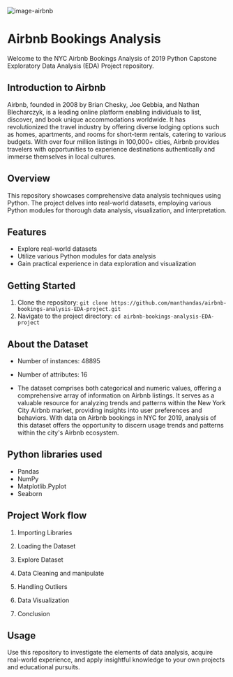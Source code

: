 ![image-airbnb](https://github.com/manthandas/airbnb-bookings-analysis-EDA-project/assets/115862898/fe5c5624-df42-4bba-9970-c018d695cb00)

# Airbnb Bookings Analysis 
Welcome to the NYC Airbnb Bookings Analysis of 2019 Python Capstone Exploratory Data Analysis (EDA) Project repository.

## Introduction to Airbnb
Airbnb, founded in 2008 by Brian Chesky, Joe Gebbia, and Nathan Blecharczyk, is a leading online platform enabling individuals to list, discover, and book unique accommodations worldwide. It has revolutionized the travel industry by offering diverse lodging options such as homes, apartments, and rooms for short-term rentals, catering to various budgets. With over four million listings in 100,000+ cities, Airbnb provides travelers with opportunities to experience destinations authentically and immerse themselves in local cultures.

## Overview
This repository showcases comprehensive data analysis techniques using Python. The project delves into real-world datasets, employing various Python modules for thorough data analysis, visualization, and interpretation.

## Features
- Explore real-world datasets
- Utilize various Python modules for data analysis
- Gain practical experience in data exploration and visualization

## Getting Started
1. Clone the repository: `git clone https://github.com/manthandas/airbnb-bookings-analysis-EDA-project.git`
2. Navigate to the project directory: `cd airbnb-bookings-analysis-EDA-project`


## About the Dataset

* Number of instances: 48895
* Number of attributes: 16

* The dataset comprises both categorical and numeric values, offering a comprehensive array of information on Airbnb listings. It serves as a valuable resource for analyzing trends and patterns within the New York City Airbnb market, providing insights into user preferences and behaviors. With data on Airbnb bookings in NYC for 2019, analysis of this dataset offers the opportunity to discern usage trends and patterns within the city's Airbnb ecosystem.



## Python libraries used

* Pandas
* NumPy
* Matplotlib.Pyplot
* Seaborn

## Project Work flow

1. Importing Libraries

2. Loading the Dataset

3. Explore Dataset

3. Data Cleaning and manipulate

4. Handling Outliers

5. Data Visualization

6. Conclusion

## Usage
Use this repository to investigate the elements of data analysis, acquire real-world experience, and apply insightful knowledge to your own projects and educational pursuits.
